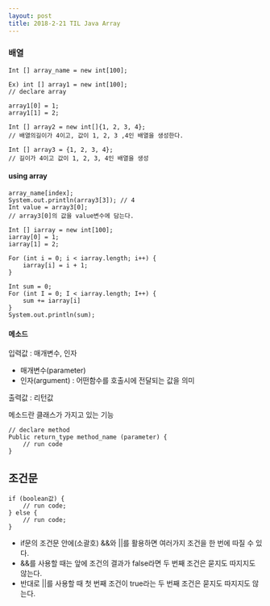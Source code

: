 ```yaml
---
layout: post
title: 2018-2-21 TIL Java Array
---
```


### 배열
```
Int [] array_name = new int[100];

Ex) int [] array1 = new int[100];
// declare array

array1[0] = 1;
array1[1] = 2;

Int [] array2 = new int[]{1, 2, 3, 4};
// 배열의길이가 4이고, 값이 1, 2, 3 ,4인 배열을 생성한다.

Int [] array3 = {1, 2, 3, 4};
// 길이가 4이고 값이 1, 2, 3, 4인 배열을 생성
```

#### using array
```
array_name[index];
System.out.println(array3[3]); // 4
Int value = array3[0];
// array3[0]의 값을 value변수에 담는다.

Int [] iarray = new int[100];
iarray[0] = 1;
iarray[1] = 2;

For (int i = 0; i < iarray.length; i++) {
	iarray[i] = i + 1;
}

Int sum = 0;
For (int I = 0; I < iarray.length; I++) {
	sum += iarray[i]
}
System.out.println(sum);
```

#### 메소드

입력값 : 매개변수, 인자
- 매개변수(parameter)
- 인자(argument) : 어떤함수를 호출시에 전달되는 값을 의미

출력값 : 리턴값

메소드란 클래스가 가지고 있는 기능
```
// declare method
Public return_type method_name (parameter) {
	// run code
}
```

## 조건문

```
if (boolean값) {
	// run code;
} else {
	// run code;
}
```
- if문의 조건문 안에(소괄호) &&와 ||를 활용하면 여러가지 조건을 한 번에 따질 수 있다.
- &&를 사용할 때는 앞에 조건의 결과가 false라면 두 번째 조건은 묻지도 따지지도 않는다.
- 반대로 ||를 사용할 때 첫 번째 조건이 true라는 두 번째 조건은 묻지도 따지지도 않는다.
